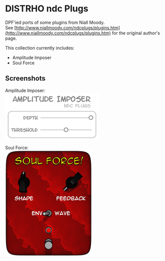# DISTRHO ndc Plugs

DPF'ied ports of some plugins from Niall Moody.<br/>
See [http://www.niallmoody.com/ndcplugs/plugins.htm](http://www.niallmoody.com/ndcplugs/plugins.htm) for the original author's page.

This collection currently includes:<br/>
 - Amplitude Imposer
 - Soul Force

## Screenshots
Amplitude Imposer:<br/>
![Amplitude Imposer](https://raw.githubusercontent.com/DISTRHO/ndc-Plugs/master/plugins/AmplitudeImposer/Screenshot.png "Amplitude Imposer")<br/>

Soul Force:<br/>
![Soul Force](https://raw.githubusercontent.com/DISTRHO/ndc-Plugs/master/plugins/SoulForce/Screenshot.png "Soul Force")<br/>
